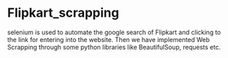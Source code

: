 # Flipkart_scrapping
selenium is used to automate the google search of Flipkart and clicking to the link for entering into the website. Then we have implemented Web Scrapping through some python libraries like BeautifulSoup, requests etc.
